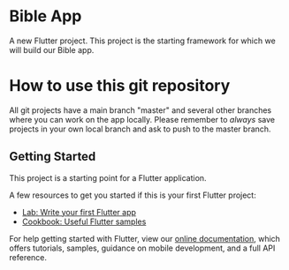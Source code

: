 # Bible App

A new Flutter project. This project is the starting framework for which we will build our Bible app.

# How to use this git repository

All git projects have a main branch "master" and several other branches where you can work on the app locally. Please remember to *always* save projects in your own local branch and ask to push to the master branch.

## Getting Started

This project is a starting point for a Flutter application.

A few resources to get you started if this is your first Flutter project:

- [Lab: Write your first Flutter app](https://flutter.dev/docs/get-started/codelab)
- [Cookbook: Useful Flutter samples](https://flutter.dev/docs/cookbook)

For help getting started with Flutter, view our
[online documentation](https://flutter.dev/docs), which offers tutorials,
samples, guidance on mobile development, and a full API reference.
